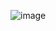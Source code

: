 ![image](https://user-images.githubusercontent.com/54409180/194822672-9f0fbc51-4312-4506-b9a1-e4f5f4f15de2.png)
